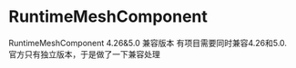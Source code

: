 # RuntimeMeshComponent
RuntimeMeshComponent 4.26&amp;5.0 兼容版本
有项目需要同时兼容4.26和5.0. 官方只有独立版本，于是做了一下兼容处理
